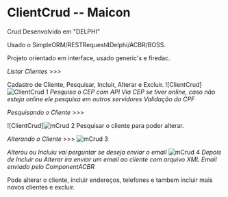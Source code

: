 # ClientCrud -- Maicon
  Crud Desenvolvido em "DELPHI"
  
  
  Usado o SimpleORM/RESTRequest4Delphi/ACBR/BOSS.
  
  Projeto orientado em interface, usado generic's e firedac.
  
  
*Listar Clientes* >>>


Cadastro de Cliente, Pesquisar, Incluir, Alterar e Excluir.
![ClientCrud]![ClientCrud 1](https://user-images.githubusercontent.com/84293353/183322194-5f1d98f3-1ae7-4983-be56-3026c6481007.PNG)
*Pesquisa o CEP com API Via CEP se tiver online, caso não esteja online ele pesquisa em outros servidores*
*Validação do CPF*


*Pesquisando o Cliente* >>>


![ClientCrud]![mCrud 2](https://user-images.githubusercontent.com/84293353/183322315-c60d6084-f4b9-4e9b-9e21-cd16f54e9db4.PNG)
Pesquisar o cliente para poder alterar. 


*Alterando o Cliente* >>>
![mCrud 3](https://user-images.githubusercontent.com/84293353/183322366-16088398-a483-4490-9ee7-9aca51d265be.PNG)

*Alterou ou Incluiu vai perguntar se deseja enviar o email*
![mCrud 4](https://user-images.githubusercontent.com/84293353/183322422-fc6b1136-efe9-46d3-9fad-c5c17ba488e5.PNG)
*Depois de Incluir ou Alterar ira enviar um email ao cliente com arquivo XML*
*Email enviado pelo ComponentACBR*

 Pode alterar o cliente, incluir endereços, telefones e tambem incluir mais novos clientes e excluir.
